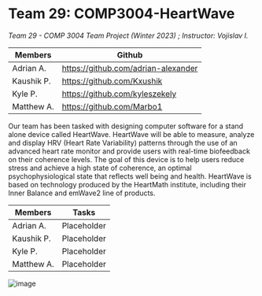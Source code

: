 # Team 29: COMP3004-HeartWave

<i> Team 29 - COMP 3004 Team Project (Winter 2023) ; Instructor: Vojislav I. </i>

Members | Github
------------ | -------------
Adrian A. | https://github.com/adrian-alexander
Kaushik P.| https://github.com/Kxushik
Kyle P.   | https://github.com/kyleszekely
Matthew A.| https://github.com/Marbo1

Our team has been tasked with designing computer software for a stand alone device called 
HeartWave. HeartWave will be able to measure, analyze and display HRV (Heart Rate 
Variability) patterns through the use of an advanced heart rate monitor and provide users with 
real-time biofeedback on their coherence levels. The goal of this device is to help users reduce 
stress and achieve a high state of coherence, an optimal psychophysiological state that reflects 
well being and health. HeartWave is based on technology produced by the HeartMath institute, 
including their Inner Balance and emWave2 line of products.

Members | Tasks
------------ | -------------
Adrian A. | Placeholder
Kaushik P.| Placeholder
Kyle P.   | Placeholder
Matthew A.| Placeholder

![image](https://user-images.githubusercontent.com/54908454/232102617-82b6a3fb-38f9-4bdf-8f57-5256aaff5fea.png)

